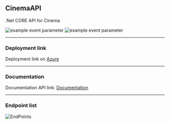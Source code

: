 ## CinemaAPI

.Net CORE API for Cinema 

![example event parameter](https://github.com/github/docs/actions/workflows/main.yml/badge.svg?event=pull_request)
![example event parameter](https://img.shields.io/apm/l/.netcoreapi?style=plastic)

***

### Deployment link 

Deployment link on [Azure](https://mycinemaapirestful.azurewebsites.net/)

***
### Documentation


Documentation API link: [Documentation](https://documenter.getpostman.com/view/15533955/TzY6AaQ1)

***

### Endpoint list

![EndPoints](https://user-images.githubusercontent.com/2387874/121079988-7796d300-c7a0-11eb-811a-f7efa4d3d494.png)

